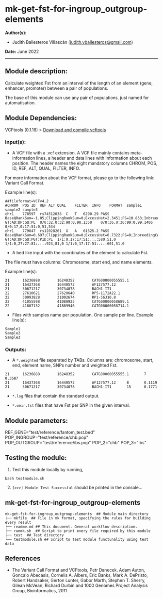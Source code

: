 # mk-get-fst-for-ingroup_outgroup-elements
**Author(s):**

* Judith Ballesteros Villascán (judith.vballesteros@gmail.com)

**Date:** June 2022

---

## Module description:
Calculate weighted Fst from an interval of the length of an element (gene, enhancer, promoter) between a pair of populations.

The base of this module can use any pair of populations, just named for automatisation.

## Module Dependencies:
VCFtools (0.1.16) > [Download and compile vcftools](https://vcftools.github.io/examples.html)

### Input(s):

* A VCF file with a .vcf extension. A VCF file mainly contains meta-information lines, a header and data lines with information about each position. The header names the eight mandatory columns CHROM, POS, ID, REF, ALT, QUAL, FILTER, INFO.

For more information about the VCF format, please go to the following link: Variant Call Format.

Example line(s):
```
##fileformat=VCFv4.2
#CHROM	POS	ID	REF	ALT	QUAL	FILTER	INFO	FORMAT	sample1	sample2	sample3
chr1	778597	rs74512038	C	T	6290.29	PASS	BaseQRankSum=-1.05;ClippingRankSum=0;ExcessHet=2.3451;FS=10.853;InbreedingCoeff=0.0097;MQ=69.78;MQRankSum=0;POSITIVE_TRAIN_SITE;QD=15.12;ReadPosRankSum=-0.678;SOR=0.306;VQSLOD=9.88;culprit=MQRankSum;NS=2504;AA=.|||;VT=SNP;GRCH37_POS=713977;GRCH37_REF=C;GRCH37_38_REF_STRING_MATCH;DP=18077;AF=0.0825688;MLEAC=17;MLEAF=0.109;EAS_AF=0.2083;AMR_AF=0.0648;AFR_AF=0.0098;EUR_AF=0.003;SAS_AF=0.0297;AN=160;AC=17	GT:AD:DP:GQ:PL	0/0:32,0:32:90:0,90,1350	0/0:36,0:36:99:0,99,1406	0/0:17,0:17:51:0,51,534
chr1	779047	rs12028261	G	A	61525.2	PASS	BaseQRankSum=0.697;ClippingRankSum=0;ExcessHet=0.7322;FS=0;InbreedingCoeff=0.1074;MQ=66.21;MQRankSum=-0.174;POSITIVE_TRAIN_SITE;QD=30.78;ReadPosRankSum=0.23;SOR=0.686;VQSLOD=4.48;culprit=MQRankSum;NS=2504;AA=.|||;VT=SNP;GRCH37_POS=714427;GRCH37_REF=G;GRCH37_38_REF_STRING_MATCH;DP=15427;AF=0.795872;MLEAC=139;MLEAF=0.891;EAS_AF=0.7917;AMR_AF=0.8718;AFR_AF=0.4546;EUR_AF=0.9493;SAS_AF=0.9315;AN=160;AC=142	GT:AD:DP:GQ:PGT:PID:PL	1/1:0,17:17:51:.:.:580,51,0	1/1:0,27:27:81:.:.:923,81,0	1/1:0,17:17:51:.:.:601,51,0
```

* A bed like input with the coordinates of the element to calculate Fst.

The file must have columns: Chromosome, start end, and name elements.

Example line(s):
```
21      16236888        16248352        CATG00000055555.1
21      16437368        16440572        AF127577.12
21      30671217        30734078        BACH1-IT1
22      27610621        27620640        RP5-1172A22.1
22      30993828        31002674        RP1-56J10.8
22      41055598        41080925        CATG00000058689.1
22      41807132        41809946        CATG00000058714.1
```

* Files with samples name per population. One sample per line.
Example line(s):
```
Sample1
Sample2
Sample3
```


### Outputs:

* A `*.weighted` file separated by TABs.
Columns are: chromosome, start, end, element name, SNPs number and weighted Fst.
```
21      16236888        16248352        CATG00000055555.1       7       0.3587
21      16437368        16440572        AF127577.12     8       0.1119
21      30671217        30734078        BACH1-IT1       15      0.1771
```

* `*.log` files that contain the standard output.

* `*.weir.fst` files that have Fst per SNP in the given interval.

## Module parameters:
REF_GENE="test/reference/fantom_test.bed"
POP_INGROUP="test/reference/chb.pop"
POP_OUTGROUP="test/reference/ibs.pop"
POP_2="chb"
POP_3="ibs"

## Testing the module:

1. Test this module locally by running,
```
bash testmodule.sh
```

2. `[>>>] Module Test Successful` should be printed in the console...

## mk-get-fst-for-ingroup_outgroup-elements

````
mk-get-fst-for-ingroup_outgroup-elements  ## Module main directory
├── mkfile  ## File in mk format, specifying the rules for building every result
├── readme.md ## This document. General workflow description.
├── runmk.sh  ## Script to print every file required by this module
├── test  ## Test directory
└── testmodule.sh ## Script to test module functunality using test data

````
## References
* The Variant Call Format and VCFtools, Petr Danecek, Adam Auton, Goncalo Abecasis, Cornelis A. Albers, Eric Banks, Mark A. DePristo, Robert Handsaker, Gerton Lunter, Gabor Marth, Stephen T. Sherry, Gilean McVean, Richard Durbin and 1000 Genomes Project Analysis Group, Bioinformatics, 2011